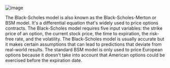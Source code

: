 ![image](https://github.com/user-attachments/assets/02591412-5cc5-4032-9abd-471bfa5e6628)

The Black-Scholes model is also known as the Black-Scholes-Merton or BSM model.
It's a differential equation that's widely used to price options contracts.
The Black-Scholes model requires five input variables: the strike price of an option, the current stock price, the time to expiration, the risk-free rate, and the volatility.
The Black-Scholes model is usually accurate but it makes certain assumptions that can lead to predictions that deviate from real-world results.
The standard BSM model is only used to price European options because it doesn't take into account that American options could be exercised before the expiration date.
